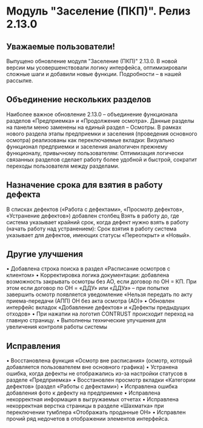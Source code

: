 # **Модуль "Заселение (ПКП)". Релиз 2.13.0**   
## **Уважаемые пользователи!**   
Выпущено обновление модуля "Заселение (ПКП)" 2.13.0. В новой версии мы усовершенствовали логику интерфейса, оптимизировали сложные шаги и добавили новые функции.
Подробности – в нашей рассылке.   
## **Объединение нескольких разделов**   
Наиболее важное обновление 2.13.0 – объединение функционала разделов «Предприемка» и «Продолжение осмотра». Данные разделы на панели меню заменены на единый раздел – Осмотры.
В рамках нового раздела этапы предприемки и заселения (проведения основного осмотра) реализованы как переключаемые вкладки:
Визуально функционал предприемки и заселения аналогичен прежнему функционалу, привычному пользователям:
Оптимизация логически связанных разделов сделает работу более удобной и быстрой, сократит переходы пользователя между разделами.
## **Назначение срока для взятия в работу дефекта**
В списках дефектов («Работа с дефектами», «Просмотр дефектов», «Устранение дефектов») добавлен столбец Взять в работу до, где система указывает крайний срок, когда дефект нужно взять в работу (начать работу над устранением):
Срок взятия в работу система указывает для дефектов, имеющих статусы «Переоткрыт» и «Новый».
## **Другие улучшения**
• Добавлена строка поиска в раздел «Расписание осмотров с клиентом»
• Корректировка логика документации: добавлена возможность закрывать осмотры без АО, если договор по ОН = КП. При этом если договор по ОН = «ДДУ» или «ДДУэ» – при попытке завершить осмотр появляется уведомление «Нельзя передать по акту приема-передачи (АПП) ОН без акта осмотра (АО)»
• Обновлен интерфейс вкладок «Добавление дефектов» и «Дефекты предыдущих отходов»
• При нажатии на логотип CONTRUST происходит переход на главную страницу.
• Выполнены технические улучшения для увеличения контроля работы системы
## **Исправления**
• Восстановлена функция «Осмотр вне расписания» (осмотр, который добавляется пользователем вне основного графика)
• Устранена ошибка, когда дефекты не отображались из-за настройки статусов в разделе «Предприемка»
• Восстановлен просмотр вкладки «Категории дефектов» (раздел «Работы с дефектами»)
• Исправлена ошибка добавления фото к дефекту на предприемке
• Исправлена некорректная информация в выгружаемых отчетах
• Исправлена некорректная верстка страницы в разделе «Шахматка» при переключении тумблера «Отображать проданные ОН»
• Исправлен прочий ряд недочетов в отображении элементов интерфейса.
